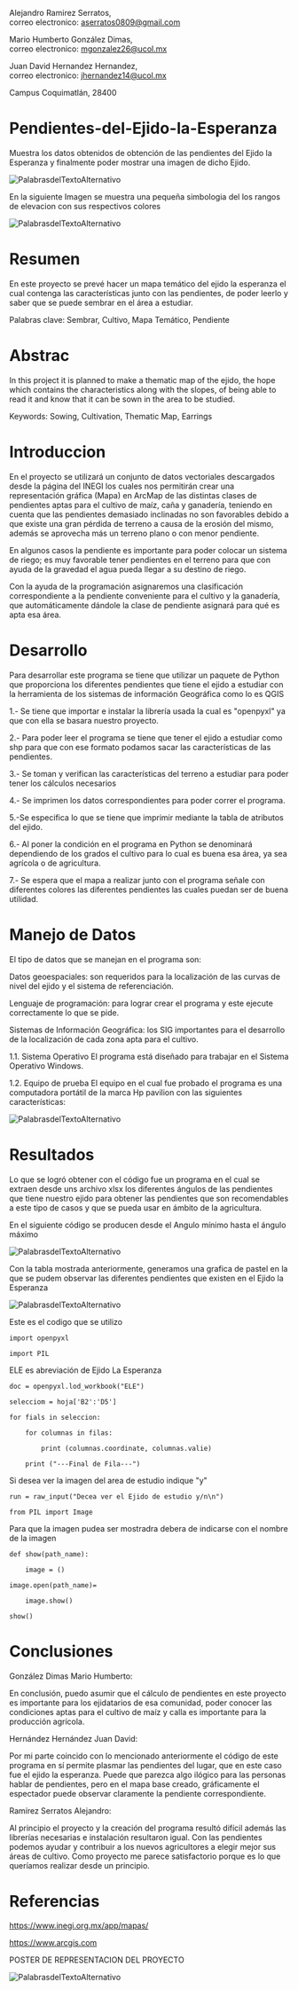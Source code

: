 Alejandro Ramirez Serratos,   
    correo electronico: aserratos0809@gmail.com 
    
Mario Humberto González Dimas,  
    correo electronico: mgonzalez26@ucol.mx

Juan David Hernandez Hernandez,  
    correo electronico: jhernandez14@ucol.mx
    
Campus Coquimatlán, 28400

# Pendientes-del-Ejido-la-Esperanza

Muestra los datos obtenidos de obtención de las pendientes del Ejido la Esperanza y finalmente poder mostrar una imagen de dicho Ejido.

![PalabrasdelTextoAlternativo](https://github.com/Alejandro480/Pendientes-del-Ejido-la-Esperanza/blob/master/EJIDO.png)

En la siguiente Imagen se muestra una pequeña simbologia del los rangos de elevacion con sus respectivos colores

![PalabrasdelTextoAlternativo](https://github.com/Alejandro480/Pendientes-del-Ejido-la-Esperanza/blob/master/RANGOS.png)

# Resumen

En este proyecto se prevé hacer un mapa temático del ejido la esperanza el cual contenga las características junto con las pendientes, de poder leerlo y saber que se puede sembrar en el área a estudiar.

Palabras clave: Sembrar, Cultivo, Mapa Temático, Pendiente

# Abstrac

In this project it is planned to make a thematic map of the ejido, the hope which contains the characteristics along with the slopes, of being able to read it and know that it can be sown in the area to be studied.

Keywords: Sowing, Cultivation, Thematic Map, Earrings

# Introduccion

En el proyecto se utilizará un conjunto de datos vectoriales descargados desde la página del INEGI los cuales nos permitirán crear una representación gráfica (Mapa) en ArcMap de las distintas clases de pendientes aptas para el cultivo de maíz, caña y ganadería, teniendo en cuenta que las pendientes demasiado inclinadas no son favorables debido a que existe una gran pérdida de terreno a causa de la erosión del mismo, además se aprovecha más un terreno plano o con menor pendiente.

En algunos casos la pendiente es importante para poder colocar un sistema de riego; es muy favorable tener pendientes en el terreno para que con ayuda de la gravedad el agua pueda llegar a su destino de riego.

Con la ayuda de la programación asignaremos una clasificación correspondiente a la pendiente conveniente para el cultivo y la ganadería, que automáticamente dándole la clase de pendiente asignará para qué es apta esa área.

# Desarrollo

Para desarrollar este programa se tiene que utilizar un paquete de Python que proporciona los diferentes pendientes que tiene el ejido  a estudiar con la herramienta de los sistemas de información Geográfica como lo es QGIS

1.-   Se tiene que importar e instalar la librería usada la cual es "openpyxl" ya que con ella se basara nuestro proyecto.

2.- Para poder leer el programa se tiene que tener el ejido a estudiar  como shp para que con ese formato podamos sacar las características de las pendientes.

3.- Se toman y verifican las características del terreno a estudiar para poder tener los cálculos necesarios

4.- Se imprimen los datos correspondientes para poder correr el programa.

5.-Se especifica lo que se tiene que imprimir mediante la tabla de atributos del ejido.

6.- Al poner la condición en el programa en Python se denominará dependiendo de los grados el cultivo para lo cual es buena esa área, ya sea agrícola o de agricultura.

7.- Se espera que el mapa a realizar junto con el programa señale con diferentes colores las diferentes pendientes las cuales puedan ser de buena utilidad.

# Manejo de Datos

El tipo de datos que se manejan en el programa son:

Datos geoespaciales: son requeridos para la localización de las curvas de nivel del ejido y el sistema de referenciación.

Lenguaje de programación: para lograr crear el programa y este ejecute correctamente lo que se pide.

Sistemas de Información Geográfica: los SIG importantes para el desarrollo de la localización de cada zona apta para el cultivo.

1.1. 	Sistema Operativo
El programa está diseñado para trabajar en el Sistema Operativo Windows. 

1.2. 	Equipo de prueba
El equipo en el cual fue probado el programa es una computadora portátil de la marca Hp pavilion con las siguientes características:

![PalabrasdelTextoAlternativo](https://github.com/Alejandro480/Pendientes-del-Ejido-la-Esperanza/blob/master/Especificaciones.png)

# Resultados

Lo que se logró obtener con el código fue un programa en el cual se extraen desde uns archivo xlsx los diferentes ángulos de las   pendientes  que tiene nuestro ejido para obtener las pendientes que son recomendables a este tipo de casos y que se pueda usar en  ámbito de la agricultura.

En el siguiente código se producen desde el Angulo mínimo  hasta el ángulo máximo 

![PalabrasdelTextoAlternativo](https://github.com/Alejandro480/Pendientes-del-Ejido-la-Esperanza/blob/master/Tabla.png)

Con la tabla mostrada anteriormente, generamos una grafica de pastel en la que se pudem observar las diferentes pendientes que existen en el Ejido la Esperanza

![PalabrasdelTextoAlternativo](https://github.com/Alejandro480/Pendientes-del-Ejido-la-Esperanza/blob/master/Grafica.png)

Este es el codigo que se utilizo

    import openpyxl
    
    import PIL

ELE es abreviación de Ejido La Esperanza

    doc = openpyxl.lod_workbook("ELE")

    selecciom = hoja['B2':'D5']

    for fials in seleccion:

        for columnas in filas:
    
            print (columnas.coordinate, columnas.valie)
        
        print ("---Final de Fila---")
 
Si desea ver la imagen del area de estudio indique "y"

    run = raw_input("Decea ver el Ejido de estudio y/n\n")

    from PIL import Image

Para que la imagen pudea ser mostradra debera de indicarse con el nombre de la imagen

    def show(path_name):

        image = ()
    
    image.open(path_name)=

        image.show()
    
    show()
    
# Conclusiones

González Dimas Mario Humberto:

En conclusión, puedo asumir que el cálculo de pendientes en este proyecto es importante para los ejidatarios de esa comunidad, poder conocer las condiciones aptas para el cultivo de maíz y calla es importante para la producción agrícola.

Hernández Hernández Juan David:

Por mi parte coincido con lo mencionado anteriormente el código de este programa en sí permite plasmar las pendientes del lugar, que en este caso fue el ejido la esperanza. Puede que parezca algo ilógico para las personas hablar de pendientes, pero en el mapa base creado, gráficamente el espectador puede observar claramente la pendiente correspondiente.

Ramírez Serratos Alejandro:

Al principio el proyecto y la creación del programa resultó difícil además las librerías necesarias e instalación resultaron igual.
Con las pendientes podemos ayudar y contribuir a los nuevos agricultores a elegir mejor sus áreas de cultivo. Como proyecto me parece satisfactorio porque es lo que queríamos realizar desde un principio. 

# Referencias

 https://www.inegi.org.mx/app/mapas/
 
 https://www.arcgis.com
 
 POSTER DE REPRESENTACION DEL PROYECTO
 
![PalabrasdelTextoAlternativo](https://github.com/Alejandro480/Pendientes-del-Ejido-la-Esperanza/blob/master/POSTER%20PENDIENTES.jpg)
